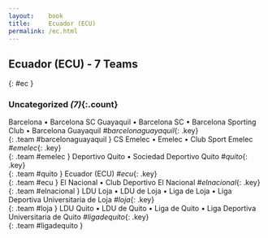 ```yaml
---
layout:    book
title:     Ecuador (ECU)
permalink: /ec.html
---
```


## Ecuador (ECU) - 7 Teams
{: #ec }





### Uncategorized _(7)_{:.count}

Barcelona • Barcelona SC Guayaquil • Barcelona SC • Barcelona Sporting Club • Barcelona Guayaquil  _#barcelonaguayaquil_{: .key} <br>
{: .team #barcelonaguayaquil }
CS Emelec • Emelec • Club Sport Emelec  _#emelec_{: .key} <br>
{: .team #emelec }
Deportivo Quito • Sociedad Deportivo Quito  _#quito_{: .key} <br>
{: .team #quito }
Ecuador  (ECU) _#ecu_{: .key} <br>
{: .team #ecu }
El Nacional • Club Deportivo El Nacional  _#elnacional_{: .key} <br>
{: .team #elnacional }
LDU Loja • LDU de Loja • Liga de Loja • Liga Deportiva Universitaria de Loja  _#loja_{: .key} <br>
{: .team #loja }
LDU Quito • LDU de Quito • Liga de Quito • Liga Deportiva Universitaria de Quito  _#ligadequito_{: .key} <br>
{: .team #ligadequito }


 
